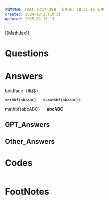 ```yaml
---
创建时间: 2024-十二月-25日  星期三, 10:31:30 上午
created: 2024-12-25T10:31
updated: 2025-02-13-13.
---
```

[[MathJax]]
# Questions


# Answers
boldface（黑体）

    mathbf{abcABC}   $\mathbf{abcABC}$

mathbf{abcABC}   $\mathbf{abcABC}$
## GPT_Answers


## Other_Answers


# Codes

```python

```



# FootNotes